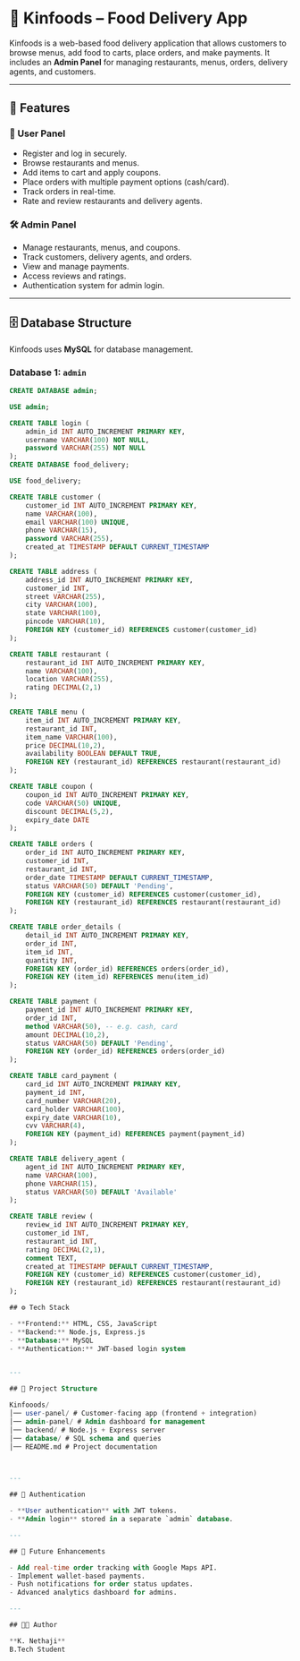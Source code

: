 # 🍴 Kinfoods – Food Delivery App  

Kinfoods is a web-based food delivery application that allows customers to browse menus, add food to carts, place orders, and make payments. It includes an **Admin Panel** for managing restaurants, menus, orders, delivery agents, and customers.  

---

## 🚀 Features  

### 👤 User Panel  
- Register and log in securely.  
- Browse restaurants and menus.  
- Add items to cart and apply coupons.  
- Place orders with multiple payment options (cash/card).  
- Track orders in real-time.  
- Rate and review restaurants and delivery agents.  

### 🛠 Admin Panel  
- Manage restaurants, menus, and coupons.  
- Track customers, delivery agents, and orders.  
- View and manage payments.  
- Access reviews and ratings.  
- Authentication system for admin login.  

---

## 🗄️ Database Structure  

Kinfoods uses **MySQL** for database management.  

### Database 1: `admin`  
```sql
CREATE DATABASE admin;

USE admin;

CREATE TABLE login (
    admin_id INT AUTO_INCREMENT PRIMARY KEY,
    username VARCHAR(100) NOT NULL,
    password VARCHAR(255) NOT NULL
);
CREATE DATABASE food_delivery;

USE food_delivery;

CREATE TABLE customer (
    customer_id INT AUTO_INCREMENT PRIMARY KEY,
    name VARCHAR(100),
    email VARCHAR(100) UNIQUE,
    phone VARCHAR(15),
    password VARCHAR(255),
    created_at TIMESTAMP DEFAULT CURRENT_TIMESTAMP
);

CREATE TABLE address (
    address_id INT AUTO_INCREMENT PRIMARY KEY,
    customer_id INT,
    street VARCHAR(255),
    city VARCHAR(100),
    state VARCHAR(100),
    pincode VARCHAR(10),
    FOREIGN KEY (customer_id) REFERENCES customer(customer_id)
);

CREATE TABLE restaurant (
    restaurant_id INT AUTO_INCREMENT PRIMARY KEY,
    name VARCHAR(100),
    location VARCHAR(255),
    rating DECIMAL(2,1)
);

CREATE TABLE menu (
    item_id INT AUTO_INCREMENT PRIMARY KEY,
    restaurant_id INT,
    item_name VARCHAR(100),
    price DECIMAL(10,2),
    availability BOOLEAN DEFAULT TRUE,
    FOREIGN KEY (restaurant_id) REFERENCES restaurant(restaurant_id)
);

CREATE TABLE coupon (
    coupon_id INT AUTO_INCREMENT PRIMARY KEY,
    code VARCHAR(50) UNIQUE,
    discount DECIMAL(5,2),
    expiry_date DATE
);

CREATE TABLE orders (
    order_id INT AUTO_INCREMENT PRIMARY KEY,
    customer_id INT,
    restaurant_id INT,
    order_date TIMESTAMP DEFAULT CURRENT_TIMESTAMP,
    status VARCHAR(50) DEFAULT 'Pending',
    FOREIGN KEY (customer_id) REFERENCES customer(customer_id),
    FOREIGN KEY (restaurant_id) REFERENCES restaurant(restaurant_id)
);

CREATE TABLE order_details (
    detail_id INT AUTO_INCREMENT PRIMARY KEY,
    order_id INT,
    item_id INT,
    quantity INT,
    FOREIGN KEY (order_id) REFERENCES orders(order_id),
    FOREIGN KEY (item_id) REFERENCES menu(item_id)
);

CREATE TABLE payment (
    payment_id INT AUTO_INCREMENT PRIMARY KEY,
    order_id INT,
    method VARCHAR(50), -- e.g. cash, card
    amount DECIMAL(10,2),
    status VARCHAR(50) DEFAULT 'Pending',
    FOREIGN KEY (order_id) REFERENCES orders(order_id)
);

CREATE TABLE card_payment (
    card_id INT AUTO_INCREMENT PRIMARY KEY,
    payment_id INT,
    card_number VARCHAR(20),
    card_holder VARCHAR(100),
    expiry_date VARCHAR(10),
    cvv VARCHAR(4),
    FOREIGN KEY (payment_id) REFERENCES payment(payment_id)
);

CREATE TABLE delivery_agent (
    agent_id INT AUTO_INCREMENT PRIMARY KEY,
    name VARCHAR(100),
    phone VARCHAR(15),
    status VARCHAR(50) DEFAULT 'Available'
);

CREATE TABLE review (
    review_id INT AUTO_INCREMENT PRIMARY KEY,
    customer_id INT,
    restaurant_id INT,
    rating DECIMAL(2,1),
    comment TEXT,
    created_at TIMESTAMP DEFAULT CURRENT_TIMESTAMP,
    FOREIGN KEY (customer_id) REFERENCES customer(customer_id),
    FOREIGN KEY (restaurant_id) REFERENCES restaurant(restaurant_id)
);

## ⚙️ Tech Stack  

- **Frontend:** HTML, CSS, JavaScript  
- **Backend:** Node.js, Express.js  
- **Database:** MySQL  
- **Authentication:** JWT-based login system


---

## 📂 Project Structure

Kinfooods/
│── user-panel/ # Customer-facing app (frontend + integration)
│── admin-panel/ # Admin dashboard for management
│── backend/ # Node.js + Express server
│── database/ # SQL schema and queries
│── README.md # Project documentation 



---

## 🔑 Authentication  

- **User authentication** with JWT tokens.  
- **Admin login** stored in a separate `admin` database.  

---

## 🚧 Future Enhancements  

- Add real-time order tracking with Google Maps API.  
- Implement wallet-based payments.  
- Push notifications for order status updates.  
- Advanced analytics dashboard for admins.  

---

## 👨‍💻 Author  

**K. Nethaji**  
B.Tech Student 


